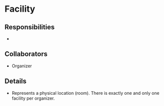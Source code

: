# Facility

## Responsibilities

-

## Collaborators

- Organizer

## Details

- Represents a physical location (room). There is exactly one and only one facility per organizer.
